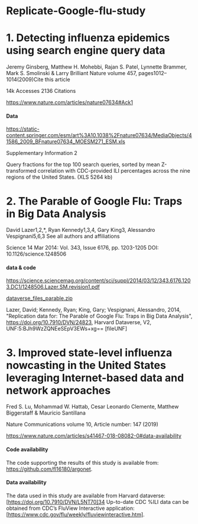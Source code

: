 # Replicate-Google-flu-study

# 1. Detecting influenza epidemics using search engine query data

Jeremy Ginsberg, Matthew H. Mohebbi, Rajan S. Patel, Lynnette Brammer, Mark S. Smolinski & Larry Brilliant 
Nature volume 457, pages1012–1014(2009)Cite this article

14k Accesses 2136 Citations

https://www.nature.com/articles/nature07634#Ack1

#### Data

https://static-content.springer.com/esm/art%3A10.1038%2Fnature07634/MediaObjects/41586_2009_BFnature07634_MOESM271_ESM.xls

Supplementary Information 2

Query fractions for the top 100 search queries, sorted by mean Z-transformed correlation with CDC-provided ILI percentages across the nine regions of the United States. (XLS 5264 kb)

# 2. The Parable of Google Flu: Traps in Big Data Analysis

David Lazer1,2,*, Ryan Kennedy1,3,4, Gary King3, Alessandro Vespignani5,6,3
 See all authors and affiliations

Science  14 Mar 2014:
Vol. 343, Issue 6176, pp. 1203-1205
DOI: 10.1126/science.1248506


#### data & code

https://science.sciencemag.org/content/sci/suppl/2014/03/12/343.6176.1203.DC1/1248506.Lazer.SM.revision1.pdf

[dataverse_files_parable.zip](https://github.com/SocratesAcademy/css/files/5786437/dataverse_files_parable.zip)


Lazer, David; Kennedy, Ryan; King, Gary; Vespignani, Alessandro, 2014, "Replication data for: The Parable of Google Flu: Traps in Big Data Analysis", https://doi.org/10.7910/DVN/24823, Harvard Dataverse, V2, UNF:5:BJh9WzZQNEeSEpV3EWs+xg== [fileUNF]

# 3. Improved state-level influenza nowcasting in the United States leveraging Internet-based data and network approaches

Fred S. Lu, Mohammad W. Hattab, Cesar Leonardo Clemente, Matthew Biggerstaff & Mauricio Santillana 

Nature Communications volume 10, Article number: 147 (2019) 

https://www.nature.com/articles/s41467-018-08082-0#data-availability

#### Code availability
The code supporting the results of this study is available from: https://github.com/fl16180/argonet.

#### Data availability
The data used in this study are available from Harvard dataverse: [https://doi.org/10.7910/DVN/L5NT70]34 Up-to-date CDC %ILI data can be obtained from CDC’s FluView Interactive application: [https://www.cdc.gov/flu/weekly/fluviewinteractive.htm].

